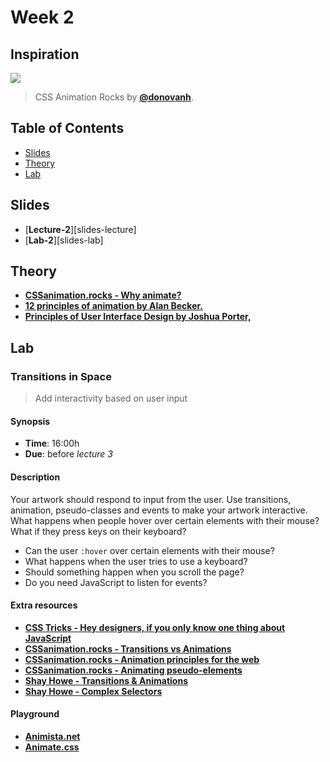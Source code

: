 # Week 2

## Inspiration

[![][inspiration-cover]][inspiration-link]

> CSS Animation Rocks by [**@donovanh**][inspiration-author].

## Table of Contents
*   [Slides](#slides)
*   [Theory](#theory)
*   [Lab](#lab)

## Slides
*  [**Lecture-2**][slides-lecture]
*  [**Lab-2**][slides-lab]

## Theory
* [**CSSanimation.rocks - Why animate?**][theory-animate]
* [**12 principles of animation by Alan Becker.**](https://www.youtube.com/watch?v=haa7n3UGyDc&list=PL-bOh8btec4CXd2ya1NmSKpi92U_l6ZJd)
* [**Principles of User Interface Design by Joshua Porter,**](http://bokardo.com/principles-of-user-interface-design/)

## Lab

### Transitions in Space

> Add interactivity based on user input

#### Synopsis

*   **Time**: 16:00h
*   **Due**: before _lecture 3_

#### Description
Your artwork should respond to input from the user. Use transitions, animation, pseudo-classes and events to make your artwork interactive.  What happens when people hover over certain elements with their mouse? What if they press keys on their keyboard?
* Can the user `:hover` over certain elements with their mouse?
* What happens when the user tries to use a keyboard?
* Should something happen when you scroll the page?
* Do you need JavaScript to listen for events?

#### Extra resources
* [**CSS Tricks - Hey designers, if you only know one thing about JavaScript**][javascript]
* [**CSSanimation.rocks - Transitions vs Animations**][theory-transition]
* [**CSSanimation.rocks - Animation principles for the web**][theory-principles]
* [**CSSanimation.rocks - Animating pseudo-elements**][theory-pseudo]
* [**Shay Howe - Transitions & Animations**][theory-animations]
* [**Shay Howe - Complex Selectors**][theory-selectors]

#### Playground
* [**Animista.net**](http://animista.net/)
* [**Animate.css**](https://daneden.github.io/animate.css/)


[inspiration-cover]: /assets/inspiration-rocks.png
[inspiration-link]: https://cssanimation.rocks/
[inspiration-author]: https://twitter.com/donovanh
[theory-animate]: https://cssanimation.rocks/why-animate/
[theory-transition]: https://cssanimation.rocks/transition-vs-animation/
[theory-animations]: https://learn.shayhowe.com/advanced-html-css/transitions-animations/
[theory-selectors]: https://learn.shayhowe.com/advanced-html-css/complex-selectors/
[theory-principles]: https://cssanimation.rocks/principles/
[theory-pseudo]: https://cssanimation.rocks/pseudo-elements/
[javascript]: https://css-tricks.com/video-screencasts/150-hey-designers-know-one-thing-javascript-recommend/
